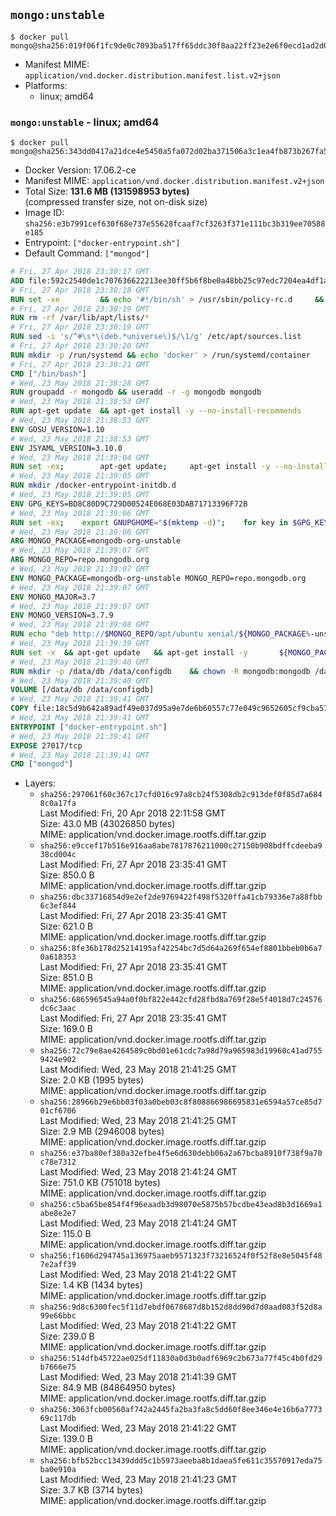 ## `mongo:unstable`

```console
$ docker pull mongo@sha256:019f06f1fc9de0c7093ba517ff65ddc30f8aa22ff23e2e6f0ecd1ad2d0987263
```

-	Manifest MIME: `application/vnd.docker.distribution.manifest.list.v2+json`
-	Platforms:
	-	linux; amd64

### `mongo:unstable` - linux; amd64

```console
$ docker pull mongo@sha256:343dd0417a21dce4e5450a5fa072d02ba371506a3c1ea4fb873b267fa56f0e23
```

-	Docker Version: 17.06.2-ce
-	Manifest MIME: `application/vnd.docker.distribution.manifest.v2+json`
-	Total Size: **131.6 MB (131598953 bytes)**  
	(compressed transfer size, not on-disk size)
-	Image ID: `sha256:e3b7991cef630f68e737e55628fcaaf7cf3263f371e111bc3b319ee70588e185`
-	Entrypoint: `["docker-entrypoint.sh"]`
-	Default Command: `["mongod"]`

```dockerfile
# Fri, 27 Apr 2018 23:30:17 GMT
ADD file:592c2540de1c707636622213ee30ff5b6f8be0a48bb25c97edc7204ea4df1a81 in / 
# Fri, 27 Apr 2018 23:30:18 GMT
RUN set -xe 		&& echo '#!/bin/sh' > /usr/sbin/policy-rc.d 	&& echo 'exit 101' >> /usr/sbin/policy-rc.d 	&& chmod +x /usr/sbin/policy-rc.d 		&& dpkg-divert --local --rename --add /sbin/initctl 	&& cp -a /usr/sbin/policy-rc.d /sbin/initctl 	&& sed -i 's/^exit.*/exit 0/' /sbin/initctl 		&& echo 'force-unsafe-io' > /etc/dpkg/dpkg.cfg.d/docker-apt-speedup 		&& echo 'DPkg::Post-Invoke { "rm -f /var/cache/apt/archives/*.deb /var/cache/apt/archives/partial/*.deb /var/cache/apt/*.bin || true"; };' > /etc/apt/apt.conf.d/docker-clean 	&& echo 'APT::Update::Post-Invoke { "rm -f /var/cache/apt/archives/*.deb /var/cache/apt/archives/partial/*.deb /var/cache/apt/*.bin || true"; };' >> /etc/apt/apt.conf.d/docker-clean 	&& echo 'Dir::Cache::pkgcache ""; Dir::Cache::srcpkgcache "";' >> /etc/apt/apt.conf.d/docker-clean 		&& echo 'Acquire::Languages "none";' > /etc/apt/apt.conf.d/docker-no-languages 		&& echo 'Acquire::GzipIndexes "true"; Acquire::CompressionTypes::Order:: "gz";' > /etc/apt/apt.conf.d/docker-gzip-indexes 		&& echo 'Apt::AutoRemove::SuggestsImportant "false";' > /etc/apt/apt.conf.d/docker-autoremove-suggests
# Fri, 27 Apr 2018 23:30:19 GMT
RUN rm -rf /var/lib/apt/lists/*
# Fri, 27 Apr 2018 23:30:19 GMT
RUN sed -i 's/^#\s*\(deb.*universe\)$/\1/g' /etc/apt/sources.list
# Fri, 27 Apr 2018 23:30:20 GMT
RUN mkdir -p /run/systemd && echo 'docker' > /run/systemd/container
# Fri, 27 Apr 2018 23:30:21 GMT
CMD ["/bin/bash"]
# Wed, 23 May 2018 21:38:28 GMT
RUN groupadd -r mongodb && useradd -r -g mongodb mongodb
# Wed, 23 May 2018 21:38:53 GMT
RUN apt-get update 	&& apt-get install -y --no-install-recommends 		ca-certificates 		jq 		numactl 	&& rm -rf /var/lib/apt/lists/*
# Wed, 23 May 2018 21:38:53 GMT
ENV GOSU_VERSION=1.10
# Wed, 23 May 2018 21:38:53 GMT
ENV JSYAML_VERSION=3.10.0
# Wed, 23 May 2018 21:39:04 GMT
RUN set -ex; 		apt-get update; 	apt-get install -y --no-install-recommends 		wget 	; 	rm -rf /var/lib/apt/lists/*; 		dpkgArch="$(dpkg --print-architecture | awk -F- '{ print $NF }')"; 	wget -O /usr/local/bin/gosu "https://github.com/tianon/gosu/releases/download/$GOSU_VERSION/gosu-$dpkgArch"; 	wget -O /usr/local/bin/gosu.asc "https://github.com/tianon/gosu/releases/download/$GOSU_VERSION/gosu-$dpkgArch.asc"; 	export GNUPGHOME="$(mktemp -d)"; 	gpg --keyserver ha.pool.sks-keyservers.net --recv-keys B42F6819007F00F88E364FD4036A9C25BF357DD4; 	gpg --batch --verify /usr/local/bin/gosu.asc /usr/local/bin/gosu; 	rm -r "$GNUPGHOME" /usr/local/bin/gosu.asc; 	chmod +x /usr/local/bin/gosu; 	gosu nobody true; 		wget -O /js-yaml.js "https://github.com/nodeca/js-yaml/raw/${JSYAML_VERSION}/dist/js-yaml.js"; 		apt-get purge -y --auto-remove wget
# Wed, 23 May 2018 21:39:05 GMT
RUN mkdir /docker-entrypoint-initdb.d
# Wed, 23 May 2018 21:39:05 GMT
ENV GPG_KEYS=BD8C80D9C729D00524E068E03DAB71713396F72B
# Wed, 23 May 2018 21:39:06 GMT
RUN set -ex; 	export GNUPGHOME="$(mktemp -d)"; 	for key in $GPG_KEYS; do 		gpg --keyserver ha.pool.sks-keyservers.net --recv-keys "$key"; 	done; 	gpg --export $GPG_KEYS > /etc/apt/trusted.gpg.d/mongodb.gpg; 	rm -r "$GNUPGHOME"; 	apt-key list
# Wed, 23 May 2018 21:39:06 GMT
ARG MONGO_PACKAGE=mongodb-org-unstable
# Wed, 23 May 2018 21:39:07 GMT
ARG MONGO_REPO=repo.mongodb.org
# Wed, 23 May 2018 21:39:07 GMT
ENV MONGO_PACKAGE=mongodb-org-unstable MONGO_REPO=repo.mongodb.org
# Wed, 23 May 2018 21:39:07 GMT
ENV MONGO_MAJOR=3.7
# Wed, 23 May 2018 21:39:07 GMT
ENV MONGO_VERSION=3.7.9
# Wed, 23 May 2018 21:39:08 GMT
RUN echo "deb http://$MONGO_REPO/apt/ubuntu xenial/${MONGO_PACKAGE%-unstable}/$MONGO_MAJOR multiverse" | tee "/etc/apt/sources.list.d/${MONGO_PACKAGE%-unstable}.list"
# Wed, 23 May 2018 21:39:39 GMT
RUN set -x 	&& apt-get update 	&& apt-get install -y 		${MONGO_PACKAGE}=$MONGO_VERSION 		${MONGO_PACKAGE}-server=$MONGO_VERSION 		${MONGO_PACKAGE}-shell=$MONGO_VERSION 		${MONGO_PACKAGE}-mongos=$MONGO_VERSION 		${MONGO_PACKAGE}-tools=$MONGO_VERSION 	&& rm -rf /var/lib/apt/lists/* 	&& rm -rf /var/lib/mongodb 	&& mv /etc/mongod.conf /etc/mongod.conf.orig
# Wed, 23 May 2018 21:39:40 GMT
RUN mkdir -p /data/db /data/configdb 	&& chown -R mongodb:mongodb /data/db /data/configdb
# Wed, 23 May 2018 21:39:40 GMT
VOLUME [/data/db /data/configdb]
# Wed, 23 May 2018 21:39:41 GMT
COPY file:18c5d9b642a89adf49e037d95a9e7de6b60557c77e049c9652605cf9cba57df9 in /usr/local/bin/ 
# Wed, 23 May 2018 21:39:41 GMT
ENTRYPOINT ["docker-entrypoint.sh"]
# Wed, 23 May 2018 21:39:41 GMT
EXPOSE 27017/tcp
# Wed, 23 May 2018 21:39:41 GMT
CMD ["mongod"]
```

-	Layers:
	-	`sha256:297061f60c367c17cfd016c97a8cb24f5308db2c913def0f85d7a6848c0a17fa`  
		Last Modified: Fri, 20 Apr 2018 22:11:58 GMT  
		Size: 43.0 MB (43026850 bytes)  
		MIME: application/vnd.docker.image.rootfs.diff.tar.gzip
	-	`sha256:e9ccef17b516e916aa8abe7817876211000c27150b908bdffcdeeba938cd004c`  
		Last Modified: Fri, 27 Apr 2018 23:35:41 GMT  
		Size: 850.0 B  
		MIME: application/vnd.docker.image.rootfs.diff.tar.gzip
	-	`sha256:dbc33716854d9e2ef2de9769422f498f5320ffa41cb79336e7a88fbb6c3ef844`  
		Last Modified: Fri, 27 Apr 2018 23:35:41 GMT  
		Size: 621.0 B  
		MIME: application/vnd.docker.image.rootfs.diff.tar.gzip
	-	`sha256:8fe36b178d25214195af42254bc7d5d64a269f654ef8801bbeb0b6a70a618353`  
		Last Modified: Fri, 27 Apr 2018 23:35:41 GMT  
		Size: 851.0 B  
		MIME: application/vnd.docker.image.rootfs.diff.tar.gzip
	-	`sha256:686596545a94a0f0bf822e442cfd28fbd8a769f28e5f4018d7c24576dc6c3aac`  
		Last Modified: Fri, 27 Apr 2018 23:35:41 GMT  
		Size: 169.0 B  
		MIME: application/vnd.docker.image.rootfs.diff.tar.gzip
	-	`sha256:72c79e8ae4264589c0bd01e61cdc7a98d79a965983d19960c41ad7559424e902`  
		Last Modified: Wed, 23 May 2018 21:41:25 GMT  
		Size: 2.0 KB (1995 bytes)  
		MIME: application/vnd.docker.image.rootfs.diff.tar.gzip
	-	`sha256:28966b29e6bb03f03a0beb03c8f808866986695831e6594a57ce85d701cf6706`  
		Last Modified: Wed, 23 May 2018 21:41:25 GMT  
		Size: 2.9 MB (2946008 bytes)  
		MIME: application/vnd.docker.image.rootfs.diff.tar.gzip
	-	`sha256:e37ba80ef380a32efbe4f5e6d630debb06a2a67bcba8910f738f9a70c78e7312`  
		Last Modified: Wed, 23 May 2018 21:41:24 GMT  
		Size: 751.0 KB (751018 bytes)  
		MIME: application/vnd.docker.image.rootfs.diff.tar.gzip
	-	`sha256:c5ba65be854f4f96eaadb3d98070e5875b57bcdbe43ead8b3d1669a1abe8e2e7`  
		Last Modified: Wed, 23 May 2018 21:41:24 GMT  
		Size: 115.0 B  
		MIME: application/vnd.docker.image.rootfs.diff.tar.gzip
	-	`sha256:f1606d294745a136975aaeb9571323f73216524f0f52f8e8e5045f487e2aff39`  
		Last Modified: Wed, 23 May 2018 21:41:22 GMT  
		Size: 1.4 KB (1434 bytes)  
		MIME: application/vnd.docker.image.rootfs.diff.tar.gzip
	-	`sha256:9d8c6300fec5f11d7ebdf0678687d8b152d8dd90d7d0aad083f52d8a99e66bbc`  
		Last Modified: Wed, 23 May 2018 21:41:22 GMT  
		Size: 239.0 B  
		MIME: application/vnd.docker.image.rootfs.diff.tar.gzip
	-	`sha256:514dfb45722ae025df11830a0d3b0adf6969c2b673a77f45c4b0fd29b7666e75`  
		Last Modified: Wed, 23 May 2018 21:41:39 GMT  
		Size: 84.9 MB (84864950 bytes)  
		MIME: application/vnd.docker.image.rootfs.diff.tar.gzip
	-	`sha256:3063fcb00560af742a2445fa2ba3fa8c5dd60f8ee346e4e16b6a777369c117db`  
		Last Modified: Wed, 23 May 2018 21:41:22 GMT  
		Size: 139.0 B  
		MIME: application/vnd.docker.image.rootfs.diff.tar.gzip
	-	`sha256:bfb52bcc13439ddd5c1b5973aeeba8b1daea5fe611c35570917eda75ba0e910a`  
		Last Modified: Wed, 23 May 2018 21:41:23 GMT  
		Size: 3.7 KB (3714 bytes)  
		MIME: application/vnd.docker.image.rootfs.diff.tar.gzip
